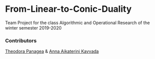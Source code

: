 # From-Linear-to-Conic-Duality
Team Project for the class Algorithmic and Operational Research of the winter semester 2019-2020 

### Contributors

[Theodora Panagea](https://github.com/dpanagea) & 
[Anna Aikaterini Kavvada](https://github.com/AriannaK97)
